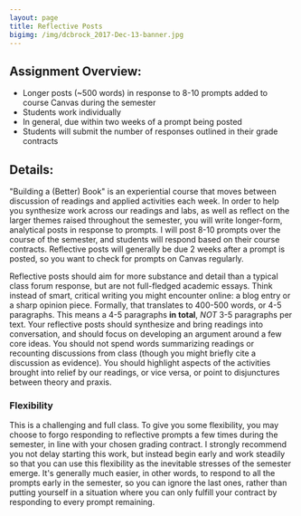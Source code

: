 ```yaml
---
layout: page
title: Reflective Posts
bigimg: /img/dcbrock_2017-Dec-13-banner.jpg
---
```


## Assignment Overview:

+ Longer posts (~500 words) in response to 8-10 prompts added to course Canvas during the semester
+ Students work individually
+ In general, due within two weeks of a prompt being posted
+ Students will submit the number of responses outlined in their grade contracts

## Details:

"Building a (Better) Book" is an experiential course that moves between discussion of readings and applied activities each week. In order to help you synthesize work across our readings and labs, as well as reflect on the larger themes raised throughout the semester, you will write longer-form, analytical posts in response to prompts. I will post 8-10 prompts over the course of the semester, and students will respond based on their course contracts. Reflective posts will generally be due 2 weeks after a prompt is posted, so you want to check for prompts on Canvas regularly.

Reflective posts should aim for more substance and detail than a typical class forum response, but are not full-fledged academic essays. Think instead of smart, critical writing you might encounter online: a blog entry or a sharp opinion piece. Formally, that translates to 400-500 words, or 4-5 paragraphs. This means a 4-5 paragraphs **in total**, *NOT* 3-5 paragraphs per text. Your reflective posts should synthesize and bring readings into conversation, and should focus on developing an argument around a few core ideas. You should not spend words summarizing readings or recounting discussions from class (though you might briefly cite a discussion as evidence). You should highlight aspects of the activities brought into relief by our readings, or vice versa, or point to disjunctures between theory and praxis. 

### Flexibility

This is a challenging and full class. To give you some flexibility, you may choose to forgo responding to reflective prompts a few times during the semester, in line with your chosen grading contract. I strongly recommend you not delay starting this work, but instead begin early and work steadily so that you can use this flexibility as the inevitable stresses of the semester emerge. It's generally much easier, in other words, to respond to all the prompts early in the semester, so you can ignore the last ones, rather than putting yourself in a situation where you can only fulfill your contract by responding to every prompt remaining. 